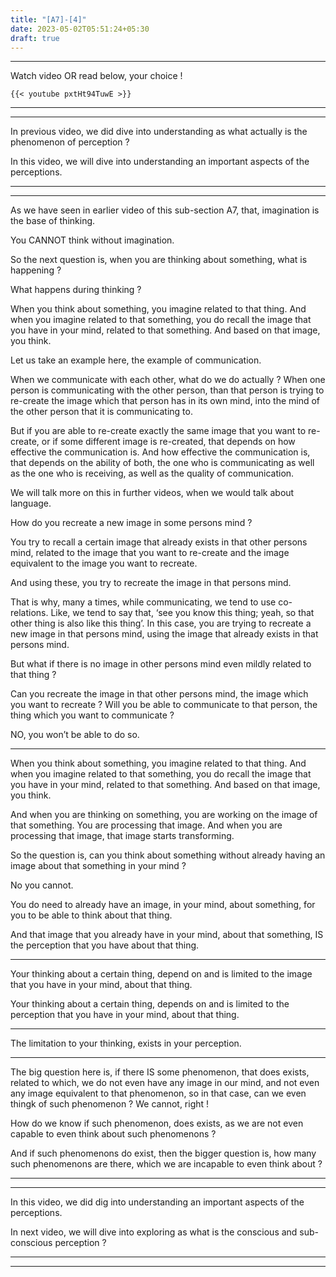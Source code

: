```yaml
---
title: "[A7]-[4]"
date: 2023-05-02T05:51:24+05:30
draft: true
---
```


---

Watch video OR read below, your choice !

```
{{< youtube pxtHt94TuwE >}}
```

---

---

In previous video, we did dive into understanding as what actually is the phenomenon of perception ?

In this video, we will dive into understanding an important aspects of the perceptions.

---

---

As we have seen in earlier video of this sub-section A7, that, imagination is the base of thinking.

You CANNOT think without imagination.

So the next question is, when you are thinking about something, what is happening ?

What happens during thinking ?

When you think about something, you imagine related to that thing. And when you imagine related to that something, you do recall the image that you have in your mind, related to that something. And based on
that image, you think.

Let us take an example here, the example of communication.

When we communicate with each other, what do we do actually ? When one person is communicating with the other person, than that person is trying to re-create the image which that person has in its own mind, into the mind of the other person that it is communicating to.

But if you are able to re-create exactly the same image that you want to re-create, or if some different image is re-created, that depends on how effective the communication is. And how effective the communication is, that depends on the ability of both, the one who is communicating as well as the one who is receiving, as well as the
quality of communication.

We will talk more on this in further videos, when we would talk about language.

How do you recreate a new image in some persons mind ?

You try to recall a certain image that already exists in that other persons mind, related to the image that you want to re-create and the image equivalent to the image you want to recreate.

And using these, you try to recreate the image in that persons mind.

That is why, many a times, while communicating, we tend to use co-relations. Like, we tend to say that, ‘see you know this thing; yeah, so that other thing is also like this thing’. In this case, you are trying to recreate a new image in that persons mind, using the image that already exists in that persons mind.

But what if there is no image in other persons mind even mildly related to that thing ?

Can you recreate the image in that other persons mind, the image which you want to recreate ? Will you be able to communicate to that person, the thing which you want to communicate ?

NO, you won’t be able to do so.

---

When you think about something, you imagine related to that thing. And when you imagine related to that something, you do recall the image that you have in your mind, related to that something. And based on that image, you think.

And when you are thinking on something, you are working on the image of that something. You are processing that image. And when you are processing that image, that image starts transforming.

So the question is, can you think about something without already having an image about that something in your mind ?

No you cannot.

You do need to already have an image, in your mind, about something, for you to be able to think about that thing.

And that image that you already have in your mind, about that something, IS the perception that you have about that thing.

---

Your thinking about a certain thing, depend on and is limited to the image that you have in your mind, about that thing.

Your thinking about a certain thing, depends on and is limited to the perception that you have in your mind, about that thing.

---

The limitation to your thinking, exists in your perception.

---

The big question here is, if there IS some phenomenon, that does exists, related to which, we do not even have any image in our mind, and not even any image equivalent to that phenomenon, so in that case, can we even thingk of such phenomenon ? We cannot, right !

How do we know if such phenomenon, does exists, as we are not even capable to even think about such phenomenons ?

And if such phenomenons do exist, then the bigger question is, how many such phenomenons are there, which we are incapable to even think about ?

---

---

In this video, we did dig into understanding an important aspects of the perceptions.

In next video, we will dive into exploring as what is the conscious and sub-conscious perception ?

---

---
